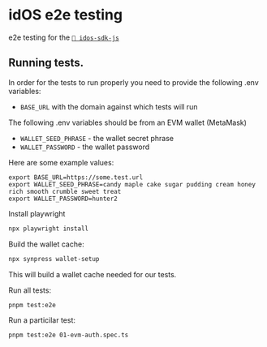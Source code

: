 # idOS e2e testing

e2e testing for the [`📁 idos-sdk-js`](./packages/idos-sdk-js/)

## Running tests.

In order for the tests to run properly you need to provide the following .env
variables:

- `BASE_URL` with the domain against which tests will run

The following .env variables should be from an EVM wallet (MetaMask)

- `WALLET_SEED_PHRASE` - the wallet secret phrase
- `WALLET_PASSWORD` - the wallet password

Here are some example values:

```
export BASE_URL=https://some.test.url
export WALLET_SEED_PHRASE=candy maple cake sugar pudding cream honey rich smooth crumble sweet treat
export WALLET_PASSWORD=hunter2
```

Install playwright
```bash
npx playwright install
```


Build the wallet cache:
```bash
npx synpress wallet-setup
```

This will build a wallet cache needed for our tests.

Run all tests:
```bash
pnpm test:e2e
```

Run a particilar test:
```bash
pnpm test:e2e 01-evm-auth.spec.ts
```

